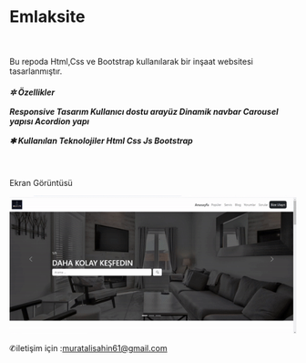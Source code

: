 
# Emlaksite
  <br> <br>
Bu repoda Html,Css ve Bootstrap kullanılarak bir inşaat websitesi tasarlanmıştır.
<h5>
✲ Özellikler
  <br> <br>
Responsive Tasarım
Kullanıcı dostu arayüz
Dinamik navbar
Carousel yapısı
Acordion yapı
    <br> <br>
✱ Kullanılan Teknolojiler
Html
Css
Js
Bootstrap

</h5><br> <br>
Ekran Görüntüsü


![alt text](Emlak-gif-3.gif)


✆iletişim için :muratalisahin61@gmail.com
